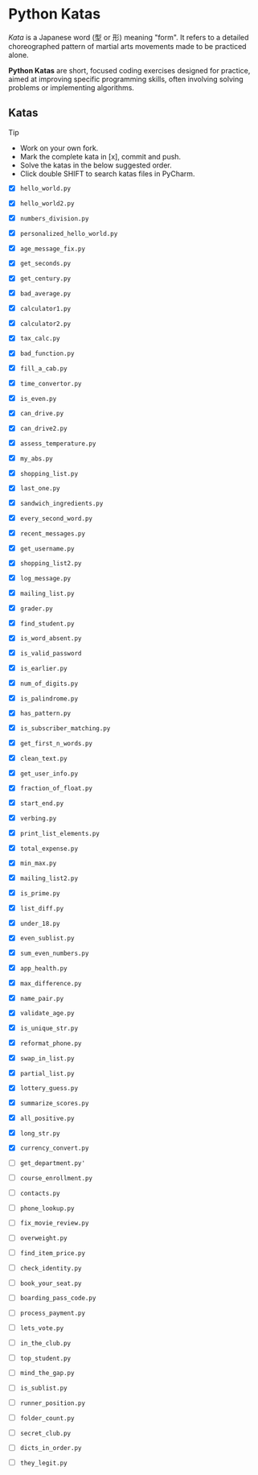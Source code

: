# Python Katas

_Kata_ is a Japanese word (型 or 形) meaning "form". It refers to a detailed choreographed pattern of martial arts movements made to be practiced alone.

**Python Katas** are short, focused coding exercises designed for practice, aimed at improving specific programming skills, often involving solving problems or implementing algorithms.



## Katas

> [!TIP]
> - Work on your own fork.
> - Mark the complete kata in \[x], commit and push. 
> - Solve the katas in the below suggested order.
> - Click double SHIFT to search katas files in PyCharm.


- [X] `hello_world.py`
- [X] `hello_world2.py`
- [X] `numbers_division.py`
- [X] `personalized_hello_world.py`
- [X] `age_message_fix.py`
- [X] `get_seconds.py`
- [X] `get_century.py`
- [X] `bad_average.py`
- [X] `calculator1.py`
- [X] `calculator2.py`
- [X] `tax_calc.py`
- [X] `bad_function.py`
- [X] `fill_a_cab.py`
- [X] `time_convertor.py`
- [X] `is_even.py`
- [X] `can_drive.py`
- [X] `can_drive2.py`
- [X] `assess_temperature.py`

- [X] `my_abs.py`
- [X] `shopping_list.py`
- [X] `last_one.py`
- [X] `sandwich_ingredients.py`
- [X] `every_second_word.py`
- [X] `recent_messages.py`
- [X] `get_username.py`
- [X] `shopping_list2.py`
- [X] `log_message.py`
- [X] `mailing_list.py`
- [X] `grader.py`
- [X] `find_student.py`
- [X] `is_word_absent.py`
- [X] `is_valid_password`
- [X] `is_earlier.py`
- [X] `num_of_digits.py`
- [X] `is_palindrome.py`
- [X] `has_pattern.py`

- [X] `is_subscriber_matching.py`
- [X] `get_first_n_words.py`
- [X] `clean_text.py`
- [X] `get_user_info.py`
- [X] `fraction_of_float.py`
- [X] `start_end.py`
- [X] `verbing.py`
- [X] `print_list_elements.py`
- [X] `total_expense.py`
- [X] `min_max.py`
- [X] `mailing_list2.py`
- [X] `is_prime.py`
- [X] `list_diff.py`
- [X] `under_18.py`
- [X] `even_sublist.py`
- [X] `sum_even_numbers.py`
- [X] `app_health.py`
- [X] `max_difference.py`
- [X] `name_pair.py`
- [X] `validate_age.py`

- [X] `is_unique_str.py`     
- [X] `reformat_phone.py`    
- [X] `swap_in_list.py`      
- [X] `partial_list.py`      
- [X] `lottery_guess.py`     
- [X] `summarize_scores.py`  
- [X] `all_positive.py`      
- [X] `long_str.py`          
- [X] `currency_convert.py`  
- [ ] `get_department.py'`   
- [ ] `course_enrollment.py` 
- [ ] `contacts.py`          
- [ ] `phone_lookup.py`      
- [ ] `fix_movie_review.py`  
- [ ] `overweight.py`        
- [ ] `find_item_price.py`   
- [ ] `check_identity.py`    
- [ ] `book_your_seat.py`    
- [ ] `boarding_pass_code.py`
- [ ] `process_payment.py`


- [ ] `lets_vote.py`       
- [ ] `in_the_club.py`     
- [ ] `top_student.py`     
- [ ] `mind_the_gap.py`    
- [ ] `is_sublist.py`      
- [ ] `runner_position.py` 
- [ ] `folder_count.py`    
- [ ] `secret_club.py`     
- [ ] `dicts_in_order.py`  
- [ ] `they_legit.py`      